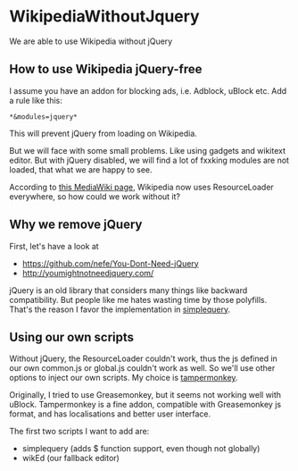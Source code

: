 # WikipediaWithoutJquery
We are able to use Wikipedia without jQuery

## How to use Wikipedia jQuery-free
I assume you have an addon for blocking ads, i.e. Adblock, uBlock etc. Add a rule like this:
```
*&modules=jquery*
```
This will prevent jQuery from loading on Wikipedia.

But we will face with some small problems. Like using gadgets and wikitext editor. But with jQuery disabled, we will find a lot of fxxking modules are not loaded, that what we are happy to see.

According to [this MediaWiki page](https://www.mediawiki.org/wiki/JQuery), Wikipedia now uses ResourceLoader everywhere, so how could we work without it?

## Why we remove jQuery
First, let's have a look at
* https://github.com/nefe/You-Dont-Need-jQuery
* http://youmightnotneedjquery.com/

jQuery is an old library that considers many things like backward compatibility. But people like me hates wasting time by those polyfills. That's the reason I favor the implementation in [simplequery](https://github.com/AlexanderMisel/simplequery).

## Using our own scripts
Without jQuery, the ResourceLoader couldn't work, thus the js defined in our own common.js or global.js couldn't work as well. So we'll use other options to inject our own scripts. My choice is [tampermonkey](http://tampermonkey.net/).

Originally, I tried to use Greasemonkey, but it seems not working well with uBlock. Tampermonkey is a fine addon, compatible with Greasemonkey js format, and has localisations and better user interface.

The first two scripts I want to add are:
* simplequery (adds $ function support, even though not globally)
* wikEd (our fallback editor)
